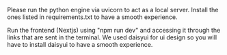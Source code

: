 Please run the python engine via uvicorn to act as a local server.
Install the ones listed in requirements.txt to have a smooth experience. 

Run the frontend (Nextjs) using "npm run dev" and accessing it through the links that are sent in the terminal. 
We used daisyui for ui design so you will have to install daisyui to have a smooth experience. 

